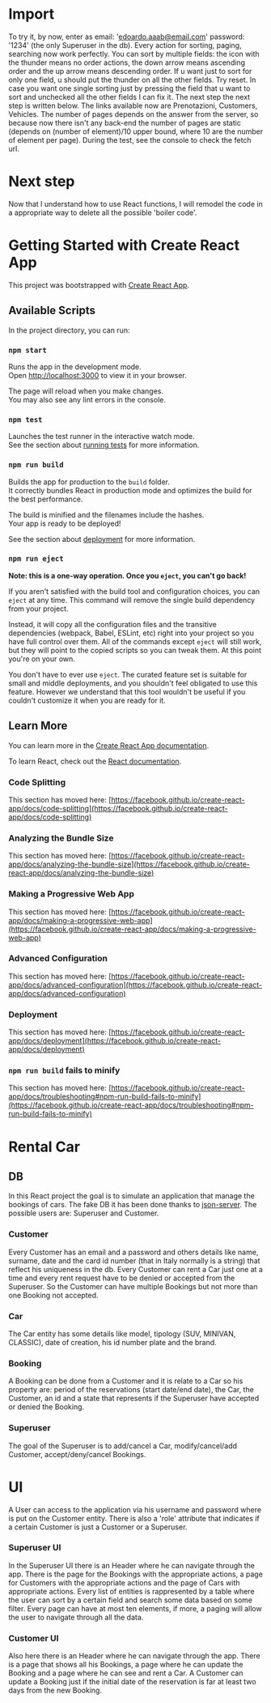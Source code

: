 # Import
To try it, by now, enter as email: 'edoardo.aaab@email.com' password: '1234' (the only Superuser in the db). Every action for sorting, 
paging, searching now work perfectly. You can sort by multiple fields: the icon with the thunder means no order actions, the down arrow
means ascending order and the up arrow means descending order. If u want just to sort for only one field, u should put the thunder on all the other
fields. Try reset. In case you want one single sorting just by pressing the field that u want to sort and unchecked all the other fields I can fix it. 
The next step the next step is written below. The links available now are Prenotazioni, Customers, Vehicles. The number of pages depends on
the answer from the server, so because now there isn't any back-end the number of pages are static (depends on (number of element)/10 upper bound, where 10 are the
number of element per page). During the test, see the console to check the fetch url.

# Next step
Now that I understand how to use React functions, I will remodel the code in a appropriate way to delete all the possible 'boiler code'.

# Getting Started with Create React App

This project was bootstrapped with [Create React App](https://github.com/facebook/create-react-app).

## Available Scripts

In the project directory, you can run:

### `npm start`

Runs the app in the development mode.\
Open [http://localhost:3000](http://localhost:3000) to view it in your browser.

The page will reload when you make changes.\
You may also see any lint errors in the console.

### `npm test`

Launches the test runner in the interactive watch mode.\
See the section about [running tests](https://facebook.github.io/create-react-app/docs/running-tests) for more information.

### `npm run build`

Builds the app for production to the `build` folder.\
It correctly bundles React in production mode and optimizes the build for the best performance.

The build is minified and the filenames include the hashes.\
Your app is ready to be deployed!

See the section about [deployment](https://facebook.github.io/create-react-app/docs/deployment) for more information.

### `npm run eject`

**Note: this is a one-way operation. Once you `eject`, you can't go back!**

If you aren't satisfied with the build tool and configuration choices, you can `eject` at any time. This command will remove the single build dependency from your project.

Instead, it will copy all the configuration files and the transitive dependencies (webpack, Babel, ESLint, etc) right into your project so you have full control over them. All of the commands except `eject` will still work, but they will point to the copied scripts so you can tweak them. At this point you're on your own.

You don't have to ever use `eject`. The curated feature set is suitable for small and middle deployments, and you shouldn't feel obligated to use this feature. However we understand that this tool wouldn't be useful if you couldn't customize it when you are ready for it.

## Learn More

You can learn more in the [Create React App documentation](https://facebook.github.io/create-react-app/docs/getting-started).

To learn React, check out the [React documentation](https://reactjs.org/).

### Code Splitting

This section has moved here: [https://facebook.github.io/create-react-app/docs/code-splitting](https://facebook.github.io/create-react-app/docs/code-splitting)

### Analyzing the Bundle Size

This section has moved here: [https://facebook.github.io/create-react-app/docs/analyzing-the-bundle-size](https://facebook.github.io/create-react-app/docs/analyzing-the-bundle-size)

### Making a Progressive Web App

This section has moved here: [https://facebook.github.io/create-react-app/docs/making-a-progressive-web-app](https://facebook.github.io/create-react-app/docs/making-a-progressive-web-app)

### Advanced Configuration

This section has moved here: [https://facebook.github.io/create-react-app/docs/advanced-configuration](https://facebook.github.io/create-react-app/docs/advanced-configuration)

### Deployment

This section has moved here: [https://facebook.github.io/create-react-app/docs/deployment](https://facebook.github.io/create-react-app/docs/deployment)

### `npm run build` fails to minify

This section has moved here: [https://facebook.github.io/create-react-app/docs/troubleshooting#npm-run-build-fails-to-minify](https://facebook.github.io/create-react-app/docs/troubleshooting#npm-run-build-fails-to-minify)

# Rental Car

## DB
In this React project the goal is to simulate an application that manage the bookings of cars. The fake DB it has been done thanks to [json-server](https://github.com/typicode/json-server). 
The possible users are: Superuser and Customer. 

### Customer
Every Customer has an email and a password and others details like name, surname, date and the card id number (that in Italy normally is a string) that reflect his uniqueness in the db. Every Customer can rent a Car just one at a time and every rent request have to be denied or accepted from the Superuser. So the Customer can have multiple Bookings but not more than one Booking not accepted. 

### Car
The Car entity has some details like model, tipology (SUV, MINIVAN, CLASSIC), date of creation, his id number plate and the brand. 

### Booking
A Booking can be done from a Customer and it is relate to a Car so his property are: period of the reservations (start date/end date), the Car, the Customer, an id and a state that represents if the Superuser have accepted or denied the Booking. 

### Superuser
The goal of the Superuser is to add/cancel a Car, modify/cancel/add Customer, accept/deny/cancel Bookings.



# UI
A User can access to the application via his username and password where is put on the Customer entity. There is also a 'role' attribute that indicates if a certain Customer is just a Customer or a Superuser.

### Superuser UI
In the Superuser UI there is an Header where he can navigate through the app. There is the page for the Bookings with the appropriate actions, a page for Customers with the appropriate actions and the page of Cars with appropriate actions. Every list of entities is rappresented by a table where the user can sort by a certain field and search some data based on some filter. Every page can have at most ten elements, if more, a paging will allow the user to navigate through all the data.

### Customer UI
Also here there is an Header where he can navigate through the app. There is a page that shows all his Bookings, a page where he can update the Booking and a page where he can see and rent a Car. A Customer can update a Booking just if the initial date of the reservation is far at least two days from the new Booking.  
